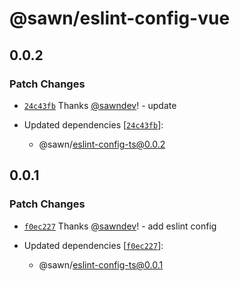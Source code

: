 # @sawn/eslint-config-vue

## 0.0.2

### Patch Changes

- [`24c43fb`](https://github.com/sawndev/configs/commit/24c43fb62a266c10d2d4fbf087dda67aac143f33) Thanks [@sawndev](https://github.com/sawndev)! - update

- Updated dependencies [[`24c43fb`](https://github.com/sawndev/configs/commit/24c43fb62a266c10d2d4fbf087dda67aac143f33)]:
  - @sawn/eslint-config-ts@0.0.2

## 0.0.1

### Patch Changes

- [`f0ec227`](https://github.com/sawndev/configs/commit/f0ec2277ee407b3e0d30c2b54c9bf2e6ad67424f) Thanks [@sawndev](https://github.com/sawndev)! - add eslint config

- Updated dependencies [[`f0ec227`](https://github.com/sawndev/configs/commit/f0ec2277ee407b3e0d30c2b54c9bf2e6ad67424f)]:
  - @sawn/eslint-config-ts@0.0.1
